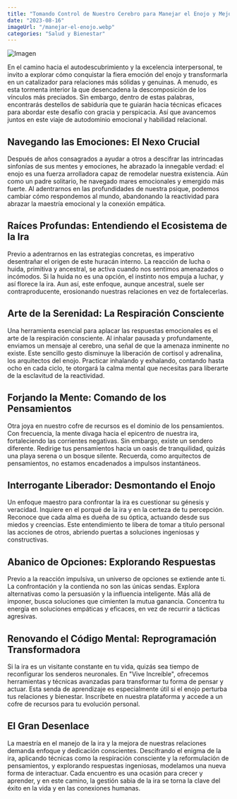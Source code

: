 ```yaml
---
title: "Tomando Control de Nuestro Cerebro para Manejar el Enojo y Mejorar las Relaciones"
date: "2023-08-16"
imageUrl: "/manejar-el-enojo.webp"
categories: "Salud y Bienestar"
---
```


![Imagen](/manejar-el-enojo.webp)


En el camino hacia el autodescubrimiento y la excelencia interpersonal, te invito a explorar cómo conquistar la fiera emoción del enojo y transformarla en un catalizador para relaciones más sólidas y genuinas. A menudo, es esta tormenta interior la que desencadena la descomposición de los vínculos más preciados. Sin embargo, dentro de estas palabras, encontrarás destellos de sabiduría que te guiarán hacia técnicas eficaces para abordar este desafío con gracia y perspicacia. Así que avancemos juntos en este viaje de autodominio emocional y habilidad relacional.

## Navegando las Emociones: El Nexo Crucial

Después de años consagrados a ayudar a otros a descifrar las intrincadas sinfonías de sus mentes y emociones, he abrazado la innegable verdad: el enojo es una fuerza arrolladora capaz de remodelar nuestra existencia. Aún como un padre solitario, he navegado mares emocionales y emergido más fuerte. Al adentrarnos en las profundidades de nuestra psique, podemos cambiar cómo respondemos al mundo, abandonando la reactividad para abrazar la maestría emocional y la conexión empática.

## Raíces Profundas: Entendiendo el Ecosistema de la Ira

Previo a adentrarnos en las estrategias concretas, es imperativo desentrañar el origen de este huracán interno. La reacción de lucha o huida, primitiva y ancestral, se activa cuando nos sentimos amenazados o incómodos. Si la huida no es una opción, el instinto nos empuja a luchar, y así florece la ira. Aun así, este enfoque, aunque ancestral, suele ser contraproducente, erosionando nuestras relaciones en vez de fortalecerlas.


## Arte de la Serenidad: La Respiración Consciente

Una herramienta esencial para aplacar las respuestas emocionales es el arte de la respiración consciente. Al inhalar pausada y profundamente, enviamos un mensaje al cerebro, una señal de que la amenaza inminente no existe. Este sencillo gesto disminuye la liberación de cortisol y adrenalina, los arquitectos del enojo. Practicar inhalando y exhalando, contando hasta ocho en cada ciclo, te otorgará la calma mental que necesitas para liberarte de la esclavitud de la reactividad.

## Forjando la Mente: Comando de los Pensamientos

Otra joya en nuestro cofre de recursos es el dominio de los pensamientos. Con frecuencia, la mente divaga hacia el epicentro de nuestra ira, fortaleciendo las corrientes negativas. Sin embargo, existe un sendero diferente. Redirige tus pensamientos hacia un oasis de tranquilidad, quizás una playa serena o un bosque silente. Recuerda, como arquitectos de pensamientos, no estamos encadenados a impulsos instantáneos.

## Interrogante Liberador: Desmontando el Enojo

Un enfoque maestro para confrontar la ira es cuestionar su génesis y veracidad. Inquiere en el porqué de la ira y en la certeza de tu percepción. Reconoce que cada alma es dueña de su óptica, actuando desde sus miedos y creencias. Este entendimiento te libera de tomar a título personal las acciones de otros, abriendo puertas a soluciones ingeniosas y constructivas.

## Abanico de Opciones: Explorando Respuestas

Previo a la reacción impulsiva, un universo de opciones se extiende ante ti. La confrontación y la contienda no son las únicas sendas. Explora alternativas como la persuasión y la influencia inteligente. Más allá de imponer, busca soluciones que cimienten la mutua ganancia. Concentra tu energía en soluciones empáticas y eficaces, en vez de recurrir a tácticas agresivas.

## Renovando el Código Mental: Reprogramación Transformadora

Si la ira es un visitante constante en tu vida, quizás sea tiempo de reconfigurar los senderos neuronales. En "Vive Increíble", ofrecemos herramientas y técnicas avanzadas para transformar tu forma de pensar y actuar. Esta senda de aprendizaje es especialmente útil si el enojo perturba tus relaciones y bienestar. Inscríbete en nuestra plataforma y accede a un cofre de recursos para tu evolución personal.

## El Gran Desenlace

La maestría en el manejo de la ira y la mejora de nuestras relaciones demanda enfoque y dedicación conscientes. Descifrando el enigma de la ira, aplicando técnicas como la respiración consciente y la reformulación de pensamientos, y explorando respuestas ingeniosas, modelamos una nueva forma de interactuar. Cada encuentro es una ocasión para crecer y aprender, y en este camino, la gestión sabia de la ira se torna la clave del éxito en la vida y en las conexiones humanas.
